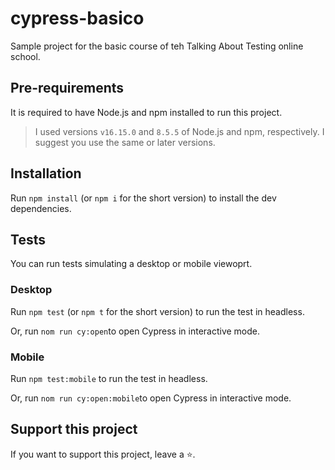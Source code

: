 

# cypress-basico

Sample project for the basic course of teh Talking About Testing online school.

## Pre-requirements

It is required to have Node.js and npm installed to run this project.

> I used versions `v16.15.0` and `8.5.5` of Node.js and npm, respectively. I suggest you use the same or later versions.
## Installation

Run `npm install` (or `npm i` for the short version) to install the dev dependencies.


## Tests

You can run tests simulating a desktop or mobile viewoprt.

### Desktop

Run `npm test` (or `npm t` for the short version) to run the test in headless.

Or, run `nom run cy:open`to open Cypress in interactive mode.

### Mobile

Run `npm test:mobile`  to run the test in headless.

Or, run `nom run cy:open:mobile`to open Cypress in interactive mode.

## Support this project

If you want to support this project, leave a ⭐.